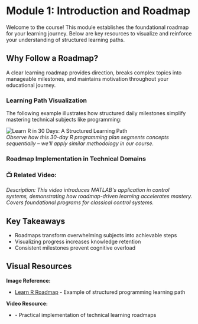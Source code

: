 # Module 1: Introduction and Roadmap  

Welcome to the course! This module establishes the foundational roadmap for your learning journey. Below are key resources to visualize and reinforce your understanding of structured learning paths.  

## Why Follow a Roadmap?  
A clear learning roadmap provides direction, breaks complex topics into manageable milestones, and maintains motivation throughout your educational journey.  

### Learning Path Visualization  
The following example illustrates how structured daily milestones simplify mastering technical subjects like programming:  

![Learn R in 30 Days: A Structured Learning Path](https://media.assettype.com/analyticsinsight%2F2024-08-19%2Fkyo1eggm%2FLearn-R-in-30-Days-A-Structured-Learning-Path.jpg?w=480&auto=format%2Ccompress&fit=max)  
*Observe how this 30-day R programming plan segments concepts sequentially – we'll apply similar methodology in our course.*  

### Roadmap Implementation in Technical Domains  

### 📺 Related Video: <div class="youtube-embed" data-title="MATLAB in Control Systems | Introduction | Roadmap | Learn MATLAB" data-video-id="c3QZsh3VGSM"></div>  
*Description: This video introduces MATLAB's application in control systems, demonstrating how roadmap-driven learning accelerates mastery. Covers foundational programs for classical control systems.*  

## Key Takeaways  
- Roadmaps transform overwhelming subjects into achievable steps  
- Visualizing progress increases knowledge retention  
- Consistent milestones prevent cognitive overload  

## Visual Resources  
**Image Reference:**  
- [Learn R Roadmap](https://media.assettype.com/analyticsinsight%2F2024-08-19%2Fkyo1eggm%2FLearn-R-in-30-Days-A-Structured-Learning-Path.jpg?w=480&auto=format%2Ccompress&fit=max) - Example of structured programming learning path  

**Video Resource:**  
- <div class="youtube-embed" data-title="MATLAB Control Systems Roadmap" data-video-id="c3QZsh3VGSM"></div> - Practical implementation of technical learning roadmaps  
